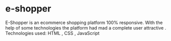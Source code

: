 # e-shopper
E-Shopper is an ecommerce shopping platform 100%  responsive. With the help of some technologies the platform had mad a complete user attractive .   Technologies used: HTML , CSS , JavaScript         
